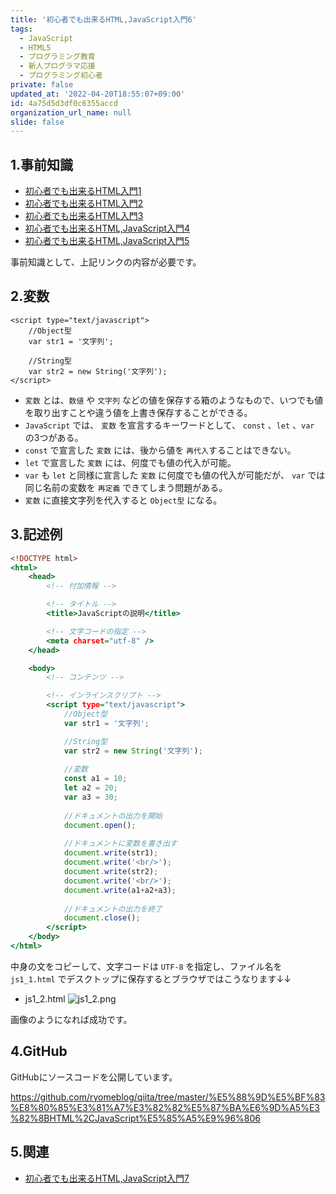 ```yaml
---
title: '初心者でも出来るHTML,JavaScript入門6'
tags:
  - JavaScript
  - HTML5
  - プログラミング教育
  - 新人プログラマ応援
  - プログラミング初心者
private: false
updated_at: '2022-04-20T18:55:07+09:00'
id: 4a75d5d3df0c6355accd
organization_url_name: null
slide: false
---
```

## 1.事前知識
- [初心者でも出来るHTML入門1](https://qiita.com/ryome/items/9ec3819e5e9ab5321553)
- [初心者でも出来るHTML入門2](https://qiita.com/ryome/items/4e19c19d3166a01bc0fc)
- [初心者でも出来るHTML入門3](https://qiita.com/ryome/items/72408fb260d1576fcb25)
- [初心者でも出来るHTML,JavaScript入門4](https://qiita.com/ryome/items/152ebca06eda9fe05b39)
- [初心者でも出来るHTML,JavaScript入門5](https://qiita.com/ryome/items/c5e7716ff58bbced5173)

事前知識として、上記リンクの内容が必要です。

## 2.変数
```html:変数
<script type="text/javascript">
    //Object型
    var str1 = '文字列';

    //String型
    var str2 = new String('文字列');
</script>
```

- `変数` とは、`数値` や `文字列` などの値を保存する箱のようなもので、いつでも値を取り出すことや違う値を上書き保存することができる。
- `JavaScript` では、 `変数` を宣言するキーワードとして、 `const` 、`let` 、`var` の3つがある。
- `const` で宣言した `変数` には、後から値を `再代入`することはできない。
- `let` で宣言した `変数` には、何度でも値の代入が可能。
- `var` も `let` と同様に宣言した `変数` に何度でも値の代入が可能だが、 `var` では同じ名前の変数を `再定義` できてしまう問題がある。
- `変数` に直接文字列を代入すると `Object型` になる。


## 3.記述例

```html:js1_2.html
<!DOCTYPE html>
<html>
    <head>
        <!-- 付加情報 -->

        <!-- タイトル -->
        <title>JavaScriptの説明</title>

        <!-- 文字コードの指定 -->
        <meta charset="utf-8" />
    </head>

    <body>
        <!-- コンテンツ -->

        <!-- インラインスクリプト -->
        <script type="text/javascript">
            //Object型
            var str1 = '文字列';

            //String型
            var str2 = new String('文字列');
            
            //変数
            const a1 = 10;
            let a2 = 20;
            var a3 = 30;
            
            //ドキュメントの出力を開始
            document.open();
            
            //ドキュメントに変数を書き出す
            document.write(str1);
            document.write('<br/>');
            document.write(str2);
            document.write('<br/>');
            document.write(a1+a2+a3);
            
            //ドキュメントの出力を終了
            document.close();
        </script>
    </body>
</html>
```

中身の文をコピーして、文字コードは `UTF-8` を指定し、ファイル名を `js1_1.html` でデスクトップに保存するとブラウザではこうなります↓↓

- js1_2.html
![js1_2.png](https://qiita-image-store.s3.ap-northeast-1.amazonaws.com/0/449867/406781b0-f28b-bba6-9bc9-6fc2b20ba653.png)


画像のようになれば成功です。

## 4.GitHub
GitHubにソースコードを公開しています。

https://github.com/ryomeblog/qiita/tree/master/%E5%88%9D%E5%BF%83%E8%80%85%E3%81%A7%E3%82%82%E5%87%BA%E6%9D%A5%E3%82%8BHTML%2CJavaScript%E5%85%A5%E9%96%806


## 5.関連
- [初心者でも出来るHTML,JavaScript入門7](https://qiita.com/ryome/items/6d58c666a4b296e8cc02)





